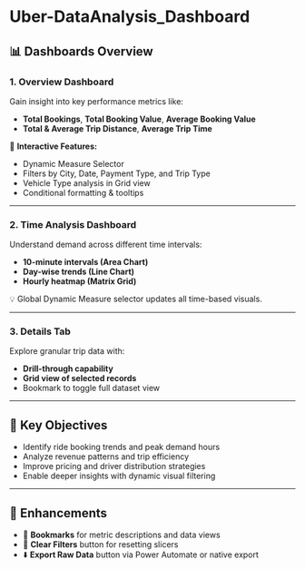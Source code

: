 # Uber-DataAnalysis_Dashboard
## 📊 Dashboards Overview

### 1. Overview Dashboard
Gain insight into key performance metrics like:
- **Total Bookings**, **Total Booking Value**, **Average Booking Value**
- **Total & Average Trip Distance**, **Average Trip Time**

🔧 **Interactive Features:**
- Dynamic Measure Selector
- Filters by City, Date, Payment Type, and Trip Type
- Vehicle Type analysis in Grid view
- Conditional formatting & tooltips

---

### 2. Time Analysis Dashboard
Understand demand across different time intervals:
- **10-minute intervals (Area Chart)**
- **Day-wise trends (Line Chart)**
- **Hourly heatmap (Matrix Grid)**

💡 Global Dynamic Measure selector updates all time-based visuals.

---

### 3. Details Tab
Explore granular trip data with:
- **Drill-through capability**
- **Grid view of selected records**
- Bookmark to toggle full dataset view

---

## 🎯 Key Objectives
- Identify ride booking trends and peak demand hours
- Analyze revenue patterns and trip efficiency
- Improve pricing and driver distribution strategies
- Enable deeper insights with dynamic visual filtering

---

## 🚀 Enhancements
- 📌 **Bookmarks** for metric descriptions and data views
- 🔄 **Clear Filters** button for resetting slicers
- ⬇️ **Export Raw Data** button via Power Automate or native export
